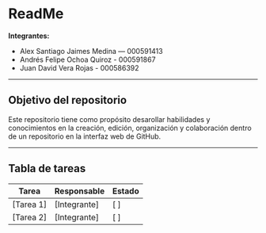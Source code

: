 # ReadMe

**Integrantes:**
- Alex Santiago Jaimes Medina — 000591413  
- Andrés Felipe Ochoa Quiroz - 000591867
- Juan David Vera Rojas - 000586392 

---

##  Objetivo del repositorio

Este repositorio tiene como propósito desarollar habilidades y conocimientos en la creación, edición, organización y colaboración dentro de un repositorio en la interfaz web de GitHub.

---

## Tabla de tareas

| Tarea             | Responsable       | Estado |
|-------------------|------------------|--------|
| [Tarea 1]         | [Integrante]     | [ ]    |
| [Tarea 2]         | [Integrante]     | [ ]    |

